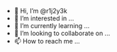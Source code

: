 - 👋 Hi, I’m @r1j2y3k
- 👀 I’m interested in ...
- 🌱 I’m currently learning ...
- 💞️ I’m looking to collaborate on ...
- 📫 How to reach me ...

<!---
r1j2y3k/r1j2y3k is a ✨ special ✨ repository because its `README.md` (this file) appears on your GitHub profile.
You can click the Preview link to take a look at your changes.
--->
